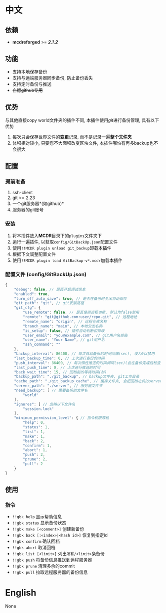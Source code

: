 # 中文

## 依赖
- **mcdreforged** >= ***2.1.2***

## 功能
- 支持本地保存备份
- 支持与远端服务器同步备份, 防止备份丢失
- 支持定时备份与推送
- ~~白嫖github专用~~

## 优势

与其他直接copy world文件夹的插件不同, 本插件使用*git*进行备份管理, 具有以下优势
1. 每次只会保存世界文件的**变更**记录, 而不是记录一遍**整个文件夹**
2. 体积相对较小, 只要您不大面积改变区块文件, 本插件哪怕有再多backup也不会很大

## 配置
### 提前准备
1. ssh-client
2. git >= 2.23
3. 一个git服务器*(如github)*
4. 服务器的git账号

### 安装
1. 将本插件放入**MCDR**目录下的`plugins`文件夹下
2. 运行一遍插件, 以获取`config/GitBackUp.json`配置文件
3. 使用`!!MCDR plugin unload git_backup`卸载本插件
4. 根据下文调整配置文件
5. 使用`!!MCDR plugin load GitBackup-v*.mcdr`加载本插件

### 配置文件 (config/GitBackUp.json)
```javascript
{
    "debug": false, // 是否开启调试信息
    "enabled": true,
    "turn_off_auto_save": true, // 是否在备份时关闭自动保存
    "git_path": "git", // git安装路径
    "git_cfg": {
        "use_remote": false, // 是否使用远程功能, 默认为false禁用
        "remote": "git@github.com:user/repo.git", // 远程地址
        "remote_name": "origin", // 远程仓库名称
        "branch_name": "main", // 本地分支名称
        "is_setup": false, // 插件自动判断和修改
        "user_email": "you@example.com", // git用户名邮箱
        "user_name": "Your Name", // git用户名
        "ssh_command": ""
    },
    "backup_interval": 86400, // 每次自动备份的时间间隔(sec), 设为0以禁用
    "last_backup_time": 0, // 上次进行备份的时间
    "push_interval": 86400, // 每次惰性推送的时间间隔(sec)(会在备份完成后检查是否推送), 设为0以禁用
    "last_push_time": 0, // 上次进行推送的时间
    "back_wait_time": 15, // 回档前的等待时间(秒)
    "backup_path": "./git_backup", // backup文件夹, git工作目录
    "cache_path": "./git_backup_cache", // 缓存文件夹, 会把回档之前的server文件夹
    "server_path": "./server", // 服务器文件夹
    "need_backup": [ // 需要备份的文件名
        "world"
    ],
    "ignores": [ // 忽略以下文件名
        "session.lock"
    ],
    "minimum_permission_level": { // 指令权限等级
        "help": 0,
        "status": 1,
        "list": 1,
        "make": 1,
        "back": 2,
        "confirm": 1,
        "abort": 1,
        "push": 2,
        "prune": 2,
        "pull": 2
    }
}
```

## 使用
### 指令

- `!!gbk help` 显示帮助信息
- `!!gbk status` 显示备份状态
- `!!gbk make [<comment>]` 创建新备份
- `!!gbk back [:<index>|<hash id>]` 恢复到指定id
- `!!gbk confirm` 确认回档
- `!!gbk abort` 取消回档
- `!!gbk list [<limit>]` 列出`所有/<limit>`条备份
- `!!gbk push` 将备份信息推送到远程服务器
- `!!gbk prune` 清理多余的commit
- `!!gbk pull` 拉取远程服务器的备份信息

# English
None
